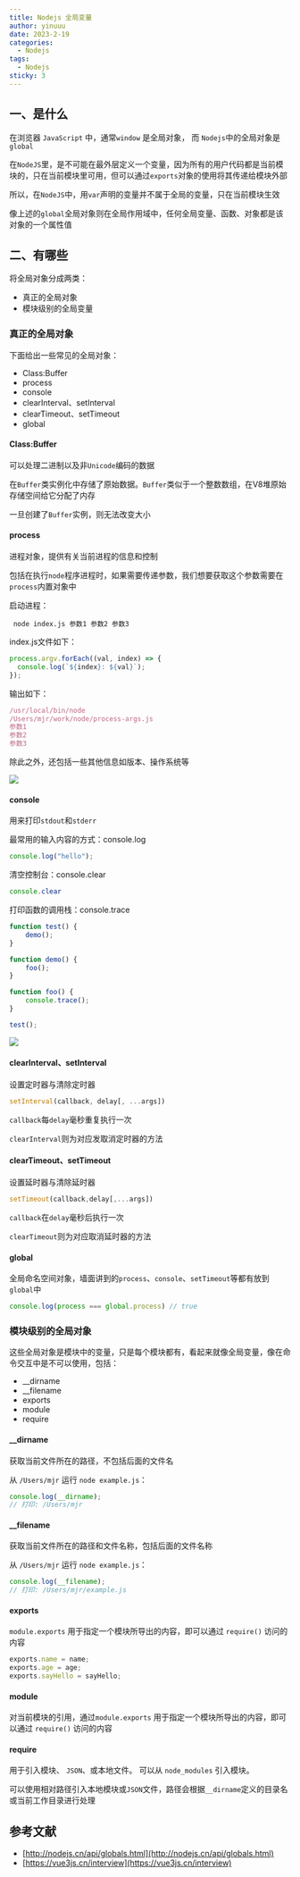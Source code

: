 ```yaml
---
title: Nodejs 全局变量
author: yinuuu
date: 2023-2-19
categories:
  - Nodejs
tags:
  - Nodejs
sticky: 3
---
```


## 一、是什么

在浏览器 `JavaScript` 中，通常`window` 是全局对象， 而 `Nodejs`中的全局对象是 `global`

在`NodeJS`里，是不可能在最外层定义一个变量，因为所有的用户代码都是当前模块的，只在当前模块里可用，但可以通过`exports`对象的使用将其传递给模块外部

所以，在`NodeJS`中，用`var`声明的变量并不属于全局的变量，只在当前模块生效

像上述的`global`全局对象则在全局作用域中，任何全局变量、函数、对象都是该对象的一个属性值

## 二、有哪些

将全局对象分成两类：

-  真正的全局对象 
-  模块级别的全局变量 

### 真正的全局对象

下面给出一些常见的全局对象：

-  Class:Buffer 
-  process 
-  console 
-  clearInterval、setInterval 
-  clearTimeout、setTimeout 
-  global 

#### Class:Buffer

可以处理二进制以及非`Unicode`编码的数据

在`Buffer`类实例化中存储了原始数据。`Buffer`类似于一个整数数组，在V8堆原始存储空间给它分配了内存

一旦创建了`Buffer`实例，则无法改变大小

#### process

进程对象，提供有关当前进程的信息和控制

包括在执行`node`程序进程时，如果需要传递参数，我们想要获取这个参数需要在`process`内置对象中

启动进程：

```
 node index.js 参数1 参数2 参数3
```

index.js文件如下：

```javascript
process.argv.forEach((val, index) => {
  console.log(`${index}: ${val}`);
});
```

输出如下：

```javascript
/usr/local/bin/node
/Users/mjr/work/node/process-args.js
参数1
参数2
参数3
```

除此之外，还包括一些其他信息如版本、操作系统等

![](https://static.vue-js.com/85f473a0-c2a3-11eb-ab90-d9ae814b240d.png#crop=0&crop=0&crop=1&crop=1&id=no70v&originHeight=598&originWidth=607&originalType=binary&ratio=1&rotation=0&showTitle=false&status=done&style=none&title=)

#### console

用来打印`stdout`和`stderr`

最常用的输入内容的方式：console.log

```javascript
console.log("hello");
```

清空控制台：console.clear

```javascript
console.clear
```

打印函数的调用栈：console.trace

```javascript
function test() {
    demo();
}

function demo() {
    foo();
}

function foo() {
    console.trace();
}

test();
```

![](https://static.vue-js.com/91b6dbb0-c2a3-11eb-85f6-6fac77c0c9b3.png#crop=0&crop=0&crop=1&crop=1&id=lNgLh&originHeight=194&originWidth=624&originalType=binary&ratio=1&rotation=0&showTitle=false&status=done&style=none&title=)

#### clearInterval、setInterval

设置定时器与清除定时器

```javascript
setInterval(callback, delay[, ...args])
```

`callback`每`delay`毫秒重复执行一次

`clearInterval`则为对应发取消定时器的方法

#### clearTimeout、setTimeout

设置延时器与清除延时器

```javascript
setTimeout(callback,delay[,...args])
```

`callback`在`delay`毫秒后执行一次

`clearTimeout`则为对应取消延时器的方法

#### global

全局命名空间对象，墙面讲到的`process`、`console`、`setTimeout`等都有放到`global`中

```javascript
console.log(process === global.process) // true
```

### 模块级别的全局对象

这些全局对象是模块中的变量，只是每个模块都有，看起来就像全局变量，像在命令交互中是不可以使用，包括：

- __dirname
- __filename
- exports
- module
- require

#### __dirname

获取当前文件所在的路径，不包括后面的文件名

从 `/Users/mjr` 运行 `node example.js`：

```javascript
console.log(__dirname);
// 打印: /Users/mjr
```

#### __filename

获取当前文件所在的路径和文件名称，包括后面的文件名称

从 `/Users/mjr` 运行 `node example.js`：

```javascript
console.log(__filename);
// 打印: /Users/mjr/example.js
```

#### exports

`module.exports` 用于指定一个模块所导出的内容，即可以通过 `require()` 访问的内容

```javascript
exports.name = name;
exports.age = age;
exports.sayHello = sayHello;
```

#### module

对当前模块的引用，通过`module.exports` 用于指定一个模块所导出的内容，即可以通过 `require()` 访问的内容

#### require

用于引入模块、 `JSON`、或本地文件。 可以从 `node_modules` 引入模块。

可以使用相对路径引入本地模块或`JSON`文件，路径会根据`__dirname`定义的目录名或当前工作目录进行处理

## 参考文献

- [http://nodejs.cn/api/globals.html](http://nodejs.cn/api/globals.html)
- [https://vue3js.cn/interview](https://vue3js.cn/interview)
